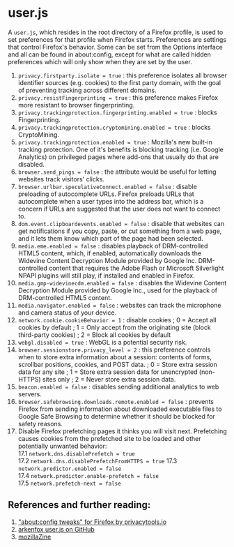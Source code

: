 # user.js

A `user.js`, which resides in the root directory of a Firefox profile, is used to set preferences for that profile when Firefox starts. Preferences are settings that control Firefox's behavior. Some can be set from the Options interface and all can be found in about:config, except for what are called hidden preferences which will only show when they are set by the user.

1. `privacy.firstparty.isolate = true` : this preference isolates all browser identifier sources (e.g. cookies) to the first party domain, with the goal of preventing tracking across different domains.
2. `privacy.resistFingerprinting = true` : this preference makes Firefox more resistant to browser fingerprinting.
3. `privacy.trackingprotection.fingerprinting.enabled = true` : blocks Fingerprinting.
4. `privacy.trackingprotection.cryptomining.enabled = true` : blocks CryptoMining.
5. `privacy.trackingprotection.enabled = true` : Mozilla's new built-in tracking protection. One of it's benefits is blocking tracking (i.e. Google Analytics) on privileged pages where add-ons that usually do that are disabled.
6. `browser.send_pings = false` : the attribute would be useful for letting websites track visitors' clicks.
7. `browser.urlbar.speculativeConnect.enabled = false` : disable preloading of autocomplete URLs. Firefox preloads URLs that autocomplete when a user types into the address bar, which is a concern if URLs are suggested that the user does not want to connect to.
8. `dom.event.clipboardevents.enabled = false` : disable that websites can get notifications if you copy, paste, or cut something from a web page, and it lets them know which part of the page had been selected.
9. `media.eme.enabled = false` : disables playback of DRM-controlled HTML5 content, which, if enabled, automatically downloads the Widevine Content Decryption Module provided by Google Inc. DRM-controlled content that requires the Adobe Flash or Microsoft Silverlight NPAPI plugins will still play, if installed and enabled in Firefox.
10. `media.gmp-widevinecdm.enabled = false` : disables the Widevine Content Decryption Module provided by Google Inc., used for the playback of DRM-controlled HTML5 content.
11. `media.navigator.enabled = false` : websites can track the microphone and camera status of your device.
12. `network.cookie.cookieBehavior = 1` : disable cookies ; 0 = Accept all cookies by default ; 1 = Only accept from the originating site (block third-party cookies) ; 2 = Block all cookies by default
13. `webgl.disabled = true` : WebGL is a potential security risk.
14. `browser.sessionstore.privacy_level = 2` : this preference controls when to store extra information about a session: contents of forms, scrollbar positions, cookies, and POST data. ; 0 = Store extra session data for any site ; 1 = Store extra session data for unencrypted (non-HTTPS) sites only ; 2 = Never store extra session data.
15. `beacon.enabled = false` : disables sending additional analytics to web servers.
16. `browser.safebrowsing.downloads.remote.enabled = false` : prevents Firefox from sending information about downloaded executable files to Google Safe Browsing to determine whether it should be blocked for safety reasons.  
17. Disable Firefox prefetching pages it thinks you will visit next. Prefetching causes cookies from the prefetched site to be loaded and other potentially unwanted behavior:  
17.1 `network.dns.disablePrefetch = true`  
17.2 `network.dns.disablePrefetchFromHTTPS = true` 
17.3 `network.predictor.enabled = false`  
17.4 `network.predictor.enable-prefetch = false`  
17.5 `network.prefetch-next = false`

## References and further reading:
1. ["about:config tweaks" for Firefox by privacytools.io](https://privacytools.io/browsers/#about_config)
2. [arkenfox user.js on GitHub](https://github.com/arkenfox/user.js)
3. [mozillaZine](http://kb.mozillazine.org/User.js_file)
